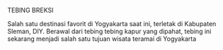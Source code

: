 TEBING BREKSI

Salah satu destinasi favorit di Yogyakarta saat ini, terletak di Kabupaten Sleman, DIY. Berawal dari tebing tebing kapur yang dipahat, tebing ini sekarang menjadi salah satu tujuan wisata teramai di Yogyakarta
